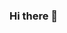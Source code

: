 ### Hi there 👋

<!--
**yujin37/yujin37** is a ✨ _special_ ✨ repository because its `README.md` (this file) appears on your GitHub profile.

Here are some ideas to get you started:

- 🔭 I’m currently working on ...
<a href="https://developer.python.com" target="_blank"><img src="https://img.shields.io/badge/
Python-#3776AB?style=flat-square&logo=Python&logoColor=white"/></a>

- 🌱 I’m currently learning programming language(c, python,SQL)
- 👯 I’m looking to collaborate on data analysis
- 🤔 I’m looking for help with good programmer
- 💬 Ask me about something
- 📫 How to reach me: yj061628@gmail.com
- 😄 Pronouns: ...
- ⚡ Fun fact: ...
-->
